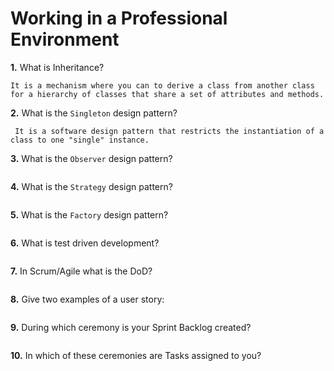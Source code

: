 # Working in a Professional Environment

**1.** What is Inheritance?
<!-- enter you answer in the space below -->
```
It is a mechanism where you can to derive a class from another class for a hierarchy of classes that share a set of attributes and methods.
```
**2.** What is the `Singleton` design pattern?
<!-- enter you answer in the space below -->
```
 It is a software design pattern that restricts the instantiation of a class to one "single" instance.
```
**3.** What is the `Observer` design pattern?
<!-- enter you answer in the space below -->
```

```
**4.** What is the `Strategy` design pattern?
<!-- enter you answer in the space below -->
```

```
**5.** What is the `Factory` design pattern?
<!-- enter you answer in the space below -->
```

```
**6.** What is test driven development?
<!-- enter you answer in the space below -->
```

```
**7.** In Scrum/Agile what is the DoD?
<!-- enter you answer in the space below -->
```

```
**8.** Give two examples of a user story:
<!-- enter you answer in the space below -->
```

```
**9.** During which ceremony is your Sprint Backlog created?
<!-- enter you answer in the space below -->
```

```
**10.** In which of these ceremonies are Tasks assigned to you?
<!-- enter you answer in the space below -->
```

```